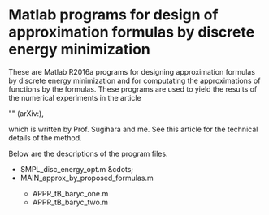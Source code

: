 <H1> Matlab programs for design of approximation formulas by discrete energy minimization </H1>

These are Matlab R2016a programs for designing approximation formulas by discrete energy minimization and for computating the approximations of functions by the formulas. These programs are used to yield the results of the numerical experiments in the article

"" (arXiv:),

which is written by Prof. Sugihara and me. See this article for the technical details of the method.

Below are the descriptions of the program files. 

<ul>
  <li> SMPL_disc_energy_opt.m &cdots; </li>  
  <li> MAIN_approx_by_proposed_formulas.m </li>  
  <ul>
      <li> APPR_tB_baryc_one.m </li>  
      <li> APPR_tB_baryc_two.m </li>  
  </ul>
</ul>
